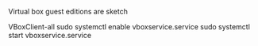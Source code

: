 Virtual box guest editions are sketch

VBoxClient-all
sudo systemctl enable vboxservice.service
sudo systemctl start vboxservice.service
